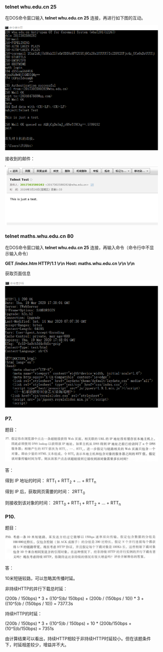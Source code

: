 ### telnet whu.edu.cn 25

在DOS命令窗口输入 **telnet whu.edu.cn 25** 连接，再进行如下图的互动。

![telnetSMTP](img/telnet1.png)

接收到的邮件：

![e-mail](img/e-mail.png)

### telnet maths.whu.edu.cn 80

在DOS命令窗口输入 **telnet whu.edu.cn 25** 连接，再输入命令（命令行中不显示输入命令）

**GET /index.htm HTTP/1.1 \r\n**
**Host: maths.whu.edu.cn \r\n \r\n**

获取页面信息

![telnetHTTP](img/telnet2.png)

### P7.

题目：

![p7题目](img/p7题目.png)

答：

得到 IP 地址的时间： RTT<sub>1</sub> + RTT<sub>2</sub> + … + RTT<sub>n</sub>

得到 IP 后，获取网页需要的时间： 2RTT<sub>0</sub>

则接收到该对象的时间： 2RTT<sub>0</sub> + RTT<sub>1</sub> + RTT<sub>2</sub> + … + RTT<sub>n</sub>

### P10.

题目：

![p10题目](img/p10题目.png)

答：

10米短链较路，可以忽略其传播时延。

非持续HTTP的并行下载总时延：

(200b / 150bps) * 3 + ((10^5)b/ 150bps) + (200b / (150bps / 10)) * 3 + ((10^5)b / (150bps / 10)) = 7377.3s

持续HTTP的时延：

(200b / 150bps) * 3 + ((10^5)b / 150bps) + 10 * (200b/150bps + (10^5)b/150bps) = 7351s

由计算结果可以看出，持续HTTP相较于非持续HTTP时延较小。但在该题条件下，时延相差较少，增益并不大。
